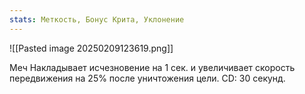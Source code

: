 ```yaml
---
stats: Меткость, Бонус Крита, Уклонение
---
```

![[Pasted image 20250209123619.png]]

Меч
Накладывает исчезновение на 1 сек. и увеличивает скорость передвижения на 25% после уничтожения цели. CD: 30 секунд.

